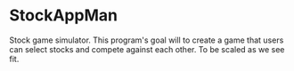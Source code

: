 # StockAppMan
Stock game simulator. This program's goal will to create a game that users can select stocks and compete against each other. To be scaled as we see fit.
